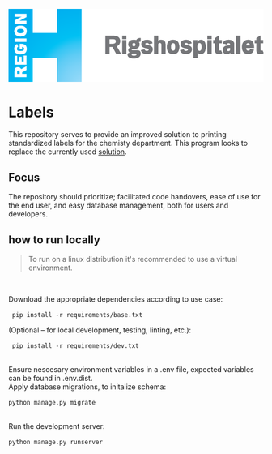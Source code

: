 ![Rigshospitalets logo](config/core/static/core/graphics/Logo_Rigshospitalet.png)

# Labels

This repository serves to provide an improved solution to printing standardized labels for the chemisty department. This program looks to replace the currently used [solution](http://hopper.petnet.rh.dk/labels/). 

## Focus

The repository should prioritize; facilitated code handovers, ease of use for the end user, and easy database management, both for users and developers.


## how to run locally

>To run on a linux distribution it's recommended to use a virtual environment.

<br />

Download the appropriate dependencies according to use case:
```
 pip install -r requirements/base.txt
```
(Optional – for local development, testing, linting, etc.):
```
 pip install -r requirements/dev.txt
```
<br />
Ensure nescesary environment variables in a .env file, expected variables can be found in .env.dist.

<br />
Apply database migrations, to initalize schema:

```
python manage.py migrate
```

<br />
Run the development server:

```
python manage.py runserver
```